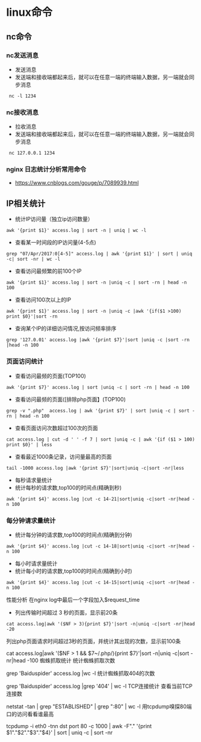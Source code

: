 # linux命令


## nc命令

### nc发送消息
- 发送消息
- 发送端和接收端都起来后，就可以在任意一端的终端输入数据，另一端就会同步消息

```aidl
 nc -l 1234

```



### nc接收消息
- 拉收消息
- 发送端和接收端都起来后，就可以在任意一端的终端输入数据，另一端就会同步消息

```aidl
 nc 127.0.0.1 1234

```

### nginx 日志统计分析常用命令
- https://www.cnblogs.com/gouge/p/7089939.html


## IP相关统计
- 统计IP访问量（独立ip访问数量）

```aidl
awk '{print $1}' access.log | sort -n | uniq | wc -l

```

- 查看某一时间段的IP访问量(4-5点)

```aidl
grep "07/Apr/2017:0[4-5]" access.log | awk '{print $1}' | sort | uniq -c| sort -nr | wc -l  
```

- 查看访问最频繁的前100个IP

```aidl
awk '{print $1}' access.log | sort -n |uniq -c | sort -rn | head -n 100
```

- 查看访问100次以上的IP

```aidl
awk '{print $1}' access.log | sort -n |uniq -c |awk '{if($1 >100) print $0}'|sort -rn
```

- 查询某个IP的详细访问情况,按访问频率排序

```aidl
grep '127.0.01' access.log |awk '{print $7}'|sort |uniq -c |sort -rn |head -n 100
```


### 页面访问统计
- 查看访问最频的页面(TOP100)


```aidl
awk '{print $7}' access.log | sort |uniq -c | sort -rn | head -n 100
```

- 查看访问最频的页面([排除php页面】(TOP100)

```aidl
grep -v ".php"  access.log | awk '{print $7}' | sort |uniq -c | sort -rn | head -n 100 
```

- 查看页面访问次数超过100次的页面

```aidl
cat access.log | cut -d ' ' -f 7 | sort |uniq -c | awk '{if ($1 > 100) print $0}' | less
```

- 查看最近1000条记录，访问量最高的页面

```aidl
tail -1000 access.log |awk '{print $7}'|sort|uniq -c|sort -nr|less
```

- 每秒请求量统计
- 统计每秒的请求数,top100的时间点(精确到秒)

```aidl
awk '{print $4}' access.log |cut -c 14-21|sort|uniq -c|sort -nr|head -n 100
```

### 每分钟请求量统计
- 统计每分钟的请求数,top100的时间点(精确到分钟)

```aidl
awk '{print $4}' access.log |cut -c 14-18|sort|uniq -c|sort -nr|head -n 100
```

- 每小时请求量统计
- 统计每小时的请求数,top100的时间点(精确到小时)

```aidl
awk '{print $4}' access.log |cut -c 14-15|sort|uniq -c|sort -nr|head -n 100
```

性能分析
在nginx log中最后一个字段加入$request_time

- 列出传输时间超过 3 秒的页面，显示前20条

```aidl
cat access.log|awk '($NF > 3){print $7}'|sort -n|uniq -c|sort -nr|head -20
```

列出php页面请求时间超过3秒的页面，并统计其出现的次数，显示前100条

cat access.log|awk '($NF > 1 &&  $7~/\.php/){print $7}'|sort -n|uniq -c|sort -nr|head -100
蜘蛛抓取统计
统计蜘蛛抓取次数

grep 'Baiduspider' access.log |wc -l
统计蜘蛛抓取404的次数

grep 'Baiduspider' access.log |grep '404' | wc -l
TCP连接统计
查看当前TCP连接数

netstat -tan | grep "ESTABLISHED" | grep ":80" | wc -l
用tcpdump嗅探80端口的访问看看谁最高

tcpdump -i eth0 -tnn dst port 80 -c 1000 | awk -F"." '{print $1"."$2"."$3"."$4}' | sort | uniq -c | sort -nr
